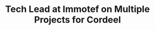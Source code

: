 ---
title: "Tech Lead at Immotef on Multiple Projects for Cordeel"
layout: single
permalink: /ploegsteert/
author_profile: true
toc: true
---